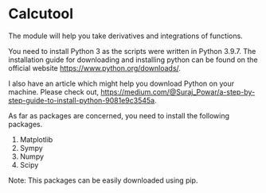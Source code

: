 # Calcutool
The module will help you take derivatives and integrations of functions. 

You need to install Python 3 as the scripts were written in Python 3.9.7. The installation guide for downloading and installing python can be found on the official website https://www.python.org/downloads/.

I also have an article which might help you download Python on your machine. Please check out, https://medium.com/@Suraj_Powar/a-step-by-step-guide-to-install-python-9081e9c3545a.

As far as packages are concerned, you need to install the following packages.
1) Matplotlib
2) Sympy
3) Numpy
4) Scipy

Note: This packages can be easily downloaded using pip.

